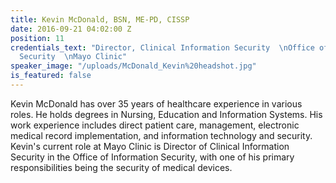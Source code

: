 ```yaml
---
title: Kevin McDonald, BSN, ME-PD, CISSP
date: 2016-09-21 04:02:00 Z
position: 11
credentials_text: "Director, Clinical Information Security  \nOffice of Information
  Security  \nMayo Clinic"
speaker_image: "/uploads/McDonald_Kevin%20headshot.jpg"
is_featured: false
---
```


Kevin McDonald has over 35 years of healthcare experience in various roles. He holds degrees in Nursing, Education and Information Systems. His work experience includes direct patient care, management, electronic medical record implementation, and information technology and security.  Kevin's current role at Mayo Clinic is Director of Clinical Information Security in the Office of Information Security, with one of his primary responsibilities being the security of medical devices.
